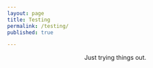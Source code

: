 ```yaml
---
layout: page
title: Testing
permalink: /testing/
published: true

---
```


<p align="center">
  Just trying things out.
</p>

<!--<p align="center">
<canvas id="game" width="400" height="400"></canvas>
<script src="../assets/scripts/snek.js" type="text/javascript"/></script>
</p>-->

<script src="../assets/scripts/snake.js" type="text/javascript"/></script>


<!--<body onLoad="face();" align="center">
  <canvas id="canvas" width="600" height="400">Your browser does not support the canvas element.</canvas>
  <script src="../assets/scripts/html5face.js" type="text/javascript"/></script> -->
